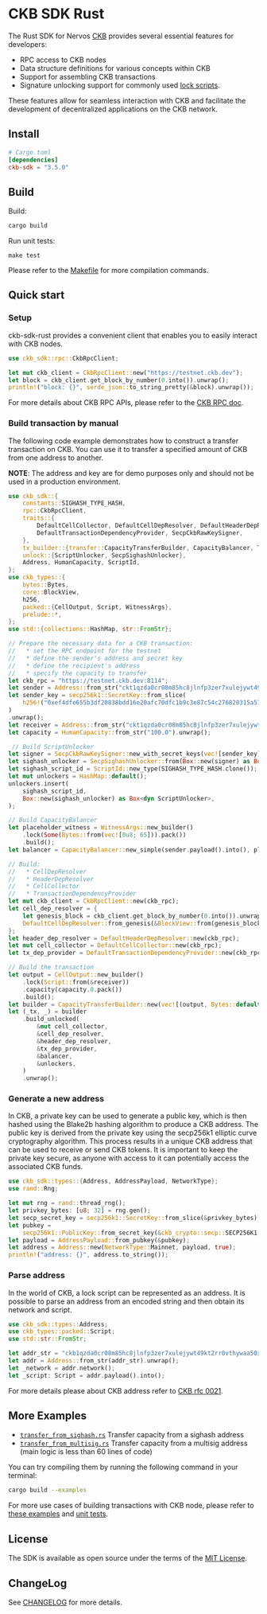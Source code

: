 
# CKB SDK Rust

The Rust SDK for Nervos [CKB][ckb] provides several essential features for developers:

- RPC access to CKB nodes
- Data structure definitions for various concepts within CKB
- Support for assembling CKB transactions
- Signature unlocking support for commonly used [lock scripts](https://github.com/nervosnetwork/rfcs/blob/master/rfcs/0022-transaction-structure/0022-transaction-structure.md#lock-script).

These features allow for seamless interaction with CKB and facilitate the development of decentralized applications on the CKB network.

## Install

```toml
# Cargo.toml
[dependencies]
ckb-sdk = "3.5.0"
```

## Build

Build:

```bash
cargo build
```

Run unit tests:

```
make test
```

Please refer to the [Makefile](./Makefile) for more compilation commands.

## Quick start

### Setup

ckb-sdk-rust provides a convenient client that enables you to easily interact with CKB nodes.

```rust
use ckb_sdk::rpc::CkbRpcClient;

let mut ckb_client = CkbRpcClient::new("https://testnet.ckb.dev");
let block = ckb_client.get_block_by_number(0.into()).unwrap();
println!("block: {}", serde_json::to_string_pretty(&block).unwrap());
```

For more details about CKB RPC APIs, please refer to the [CKB RPC doc](https://github.com/nervosnetwork/ckb/blob/master/rpc/README.md).

### Build transaction by manual

The following code example demonstrates how to construct a transfer transaction on CKB. You can use it to transfer a specified amount of CKB from one address to another.

**NOTE**: The address and key are for demo purposes only and should not be used in a production environment.

```rust
use ckb_sdk::{
    constants::SIGHASH_TYPE_HASH,
    rpc::CkbRpcClient,
    traits::{
        DefaultCellCollector, DefaultCellDepResolver, DefaultHeaderDepResolver,
        DefaultTransactionDependencyProvider, SecpCkbRawKeySigner,
    },
    tx_builder::{transfer::CapacityTransferBuilder, CapacityBalancer, TxBuilder},
    unlock::{ScriptUnlocker, SecpSighashUnlocker},
    Address, HumanCapacity, ScriptId,
};
use ckb_types::{
    bytes::Bytes,
    core::BlockView,
    h256,
    packed::{CellOutput, Script, WitnessArgs},
    prelude::*,
};
use std::{collections::HashMap, str::FromStr};

// Prepare the necessary data for a CKB transaction:
//   * set the RPC endpoint for the testnet
//   * define the sender's address and secret key
//   * define the recipient's address
//   * specify the capacity to transfer
let ckb_rpc = "https://testnet.ckb.dev:8114";
let sender = Address::from_str("ckt1qzda0cr08m85hc8jlnfp3zer7xulejywt49kt2rr0vthywaa50xwsqf7v2xsyj0p8szesqrwqapvvygpc8hzg9sku954v").unwrap();
let sender_key = secp256k1::SecretKey::from_slice(
    h256!("0xef4dfe655b3df20838bdd16e20afc70dfc1b9c3e87c54c276820315a570e6555").as_bytes(),
)
.unwrap();
let receiver = Address::from_str("ckt1qzda0cr08m85hc8jlnfp3zer7xulejywt49kt2rr0vthywaa50xwsqvglkprurm00l7hrs3rfqmmzyy3ll7djdsujdm6z").unwrap();
let capacity = HumanCapacity::from_str("100.0").unwrap();

 // Build ScriptUnlocker
let signer = SecpCkbRawKeySigner::new_with_secret_keys(vec![sender_key]);
let sighash_unlocker = SecpSighashUnlocker::from(Box::new(signer) as Box<_>);
let sighash_script_id = ScriptId::new_type(SIGHASH_TYPE_HASH.clone());
let mut unlockers = HashMap::default();
unlockers.insert(
    sighash_script_id,
    Box::new(sighash_unlocker) as Box<dyn ScriptUnlocker>,
);

// Build CapacityBalancer
let placeholder_witness = WitnessArgs::new_builder()
    .lock(Some(Bytes::from(vec![0u8; 65])).pack())
    .build();
let balancer = CapacityBalancer::new_simple(sender.payload().into(), placeholder_witness, 1000);

// Build:
//   * CellDepResolver
//   * HeaderDepResolver
//   * CellCollector
//   * TransactionDependencyProvider
let mut ckb_client = CkbRpcClient::new(ckb_rpc);
let cell_dep_resolver = {
    let genesis_block = ckb_client.get_block_by_number(0.into()).unwrap().unwrap();
    DefaultCellDepResolver::from_genesis(&BlockView::from(genesis_block)).unwrap()
};
let header_dep_resolver = DefaultHeaderDepResolver::new(ckb_rpc);
let mut cell_collector = DefaultCellCollector::new(ckb_rpc);
let tx_dep_provider = DefaultTransactionDependencyProvider::new(ckb_rpc, 10);

// Build the transaction
let output = CellOutput::new_builder()
    .lock(Script::from(&receiver))
    .capacity(capacity.0.pack())
    .build();
let builder = CapacityTransferBuilder::new(vec![(output, Bytes::default())]);
let (_tx, _) = builder
    .build_unlocked(
        &mut cell_collector,
        &cell_dep_resolver,
        &header_dep_resolver,
        &tx_dep_provider,
        &balancer,
        &unlockers,
    )
    .unwrap();
```

### Generate a new address

In CKB, a private key can be used to generate a public key, which is then hashed using the Blake2b hashing algorithm to produce a CKB address. The public key is derived from the private key using the secp256k1 elliptic curve cryptography algorithm. This process results in a unique CKB address that can be used to receive or send CKB tokens. It is important to keep the private key secure, as anyone with access to it can potentially access the associated CKB funds.

```rust
use ckb_sdk::types::{Address, AddressPayload, NetworkType};
use rand::Rng;

let mut rng = rand::thread_rng();
let privkey_bytes: [u8; 32] = rng.gen();
let secp_secret_key = secp256k1::SecretKey::from_slice(&privkey_bytes).unwrap();
let pubkey =
    secp256k1::PublicKey::from_secret_key(&ckb_crypto::secp::SECP256K1, &secp_secret_key);
let payload = AddressPayload::from_pubkey(&pubkey);
let address = Address::new(NetworkType::Mainnet, payload, true);
println!("address: {}", address.to_string());
```

### Parse address

In the world of CKB, a lock script can be represented as an address. It is possible to parse an address from an encoded string and then obtain its network and script.

```rust
use ckb_sdk::types::Address;
use ckb_types::packed::Script;
use std::str::FromStr;

let addr_str = "ckb1qzda0cr08m85hc8jlnfp3zer7xulejywt49kt2rr0vthywaa50xwsqgvf0k9sc40s3azmpfvhyuudhahpsj72tsr8cx3d";
let addr = Address::from_str(addr_str).unwrap();
let _network = addr.network();
let _script: Script = addr.payload().into();
```

For more details please about CKB address refer to [CKB rfc 0021](https://github.com/nervosnetwork/rfcs/blob/master/rfcs/0021-ckb-address-format/0021-ckb-address-format.md).


## More Examples

* [`transfer_from_sighash.rs`](examples/transfer_from_sighash.rs) Transfer capacity from a sighash address
* [`transfer_from_multisig.rs`](examples/transfer_from_multisig.rs) Transfer capacity from a multisig address (main logic is less than 60 lines of code)

You can try compiling them by running the following command in your terminal:

```sh
cargo build --examples
```

For more use cases of building transactions with CKB node, please refer to [these examples](./examples/) and [unit tests](./src/tests/).

## License

The SDK is available as open source under the terms of the [MIT License](./LICENSE).

## ChangeLog

See [CHANGELOG](CHANGELOG.md) for more details.


[ckb]: https://github.com/nervosnetwork/ckb

